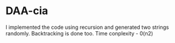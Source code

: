 # DAA-cia
I implemented the code using recursion and generated two strings randomly. Backtracking is done too.
Time conplexity - 0(n2)

